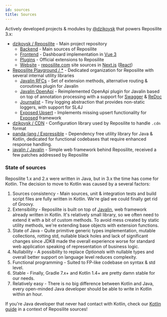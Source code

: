 ```yaml
---
id: sources
title: Sources
---
```


Actively developed projects & modules by [@dzikoysk](https://github.com/dzikoysk) that powers Reposilite 3.x:

* [dzikoysk / Reposilite](https://github.com/dzikoysk/reposilite) - Main project repository
  * [Backend](https://github.com/dzikoysk/reposilite/tree/main/reposilite-backend) - Main sources of Reposilite
  * [Frontend](https://github.com/dzikoysk/reposilite/tree/main/reposilite-frontend) - Dashboard implementation in [Vue 3](https://vuejs.org/)
  * [Plugins](https://github.com/dzikoysk/reposilite/tree/main/reposilite-plugins) - Official extensions to Reposilite
  * [Website](https://github.com/dzikoysk/reposilite/tree/main/reposilite-site) - [reposilite.com](https://reposilite.com/) site sources in [Next.js](https://nextjs.org/) ([React](https://reactjs.org/))
* [Reposilite Playground / *](https://github.com/reposilite-playground/) - Dedicated organization for Reposilite with several internal utility libraries
  * [Javalin RFCs](https://github.com/reposilite-playground/javalin-rfcs) - Set of extension methods, alternative routing & coroutines plugin for Javalin
  * [Javalin OpenApi](https://github.com/reposilite-playground/javalin-openapi) - Reimplemented OpenApi plugin for Javalin based on top of annotation processing with a support for [Swagger](https://swagger.io/) & [ReDoc](https://github.com/Redocly/redoc)
  * [Journalist](https://github.com/reposilite-playground/journalist) - Tiny logging abstraction that provides non-static loggers, with support for SL4J
  * [Exposed Upsert](https://github.com/reposilite-playground/exposed-upsert) - Implements missing upsert functionality for [Exposed](https://github.com/JetBrains/Exposed) framework
* [dzikoysk / CDN](https://github.com/dzikoysk/cdn) - Configuration library used by Reposilite to handle `.cdn` format
* [panda-lang / Expressible](https://github.com/panda-lang/expressible) - Dependency free utility library for Java & Kotlin, dedicated for functional codebases that require enhanced response handling. 
* [javalin / Javalin](https://github.com/javalin/javalin) - Simple web framework behind Reposilite, received a few patches addressed by Reposilite

### State of sources

Reposilite 1.x and 2.x were written in Java, but in 3.x the time has come for Kotlin.
The decision to move to Kotlin was caused by a several factors:

1. Sources consistency - Main sources, unit & integration tests and build script files are fully written in Kotlin.
   We're glad we could finally get rid of Groovy.
2. Extensibility - Reposilite is built on top of [Javalin](https://javalin.io/), web framework already written in Kotlin. 
   It's relatively small library, so we often need to extend it with a bit of custom methods.
   To avoid mess created by static utility methods, we're extending base objects with extension functions.
3. State of Java - Quite primitive generic types implementation, mutable collections, rotting std, 
   nullable black holes and lack of significant changes since JDK8
   made the overall experience worse for standard web application speaking of representation of business logic.  
4. Nullability - A possibility to replace _Optionals_ with nullable types and overall better support on language level reduces complexity.
5. Functional programming - Suited to FP-like codebase on syntax & std level.
6. Stable - Finally, Gradle 7.x+ and Kotlin 1.4+ are pretty damn stable for our needs.  
7. Relatively easy - There is no big difference between Kotlin and Java,
   every open-minded Java developer should be able to write in Kotlin within an hour.

If you're Java developer that never had contact with Kotlin, check our [Kotlin guide](/guide/kotlin) in a context of Reposilite sources!
